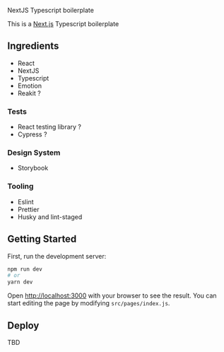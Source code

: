 NextJS Typescript boilerplate

This is a [Next.js](https://nextjs.org/) Typescript boilerplate

## Ingredients

- React
- NextJS
- Typescript
- Emotion
- Reakit ?

### Tests

- React testing library ?
- Cypress ?

### Design System

- Storybook

### Tooling

- Eslint
- Prettier
- Husky and lint-staged

## Getting Started

First, run the development server:

```bash
npm run dev
# or
yarn dev
```

Open [http://localhost:3000](http://localhost:3000) with your browser to see the result.
You can start editing the page by modifying `src/pages/index.js`.

## Deploy

TBD
